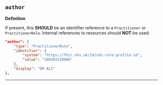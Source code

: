 ## `author`

<b>Definition</b><br>

If present, this **SHOULD** be an identifier reference to a `Practitioner` or `PractitionerRole`. Internal references to resources should **NOT** be used.
<br>
```json
"author": {
    "type": "PractitionerRole",
    "identifier": {
        "system": "https://fhir.nhs.uk/Id/sds-role-profile-id",
        "value": "100102238986"
    },
    "display": "DR ALI"
},
```

---